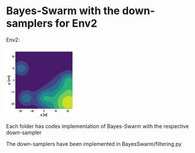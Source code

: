 # Bayes-Swarm with the down-samplers for Env2


Env2: <br/>
<img src="test_env/env2.png" width="200" height="200">

Each folder has codes implementation of Bayes-Swarm with the respective down-sampler

The down-samplers have been implemented in BayesSwarm/filtering.py 